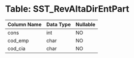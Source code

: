 # Table: SST_RevAltaDirEntPart

| Column Name | Data Type | Nullable |
|-------------|-----------|----------|
| cons | int | NO |
| cod_emp | char | NO |
| cod_cia | char | NO |
